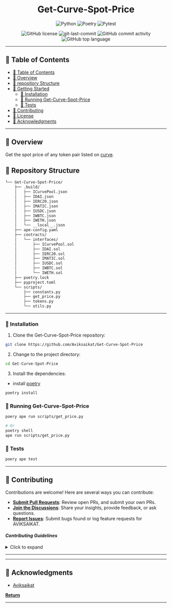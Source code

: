 <div align="center">
    <h1>Get-Curve-Spot-Price</h1>
</div>
<div align="center">
<p align="center">
    <img src="https://img.shields.io/badge/Python-3776AB.svg?style=flat&logo=Python&logoColor=white" alt="Python" />
    <img src="https://img.shields.io/badge/Poetry-60A5FA.svg?style=flat&logo=Poetry&logoColor=white" alt="Poetry" />
    <img src="https://img.shields.io/badge/Pytest-0A9EDC.svg?style=flat&logo=Pytest&logoColor=white" alt="Pytest" />

</p>
    <img src="https://img.shields.io/github/license/Aviksaikat/Get-Curve-Spot-Price?style=flat&color=E8FF00" alt="GitHub license" />
    <img src="https://img.shields.io/github/last-commit/Aviksaikat/Get-Curve-Spot-Price?style=flat&color=E8FF00" alt="git-last-commit" />
    <img src="https://img.shields.io/github/commit-activity/m/Aviksaikat/Get-Curve-Spot-Price?style=flat&color=E8FF00" alt="GitHub commit activity" />
    <img src="https://img.shields.io/github/languages/top/Aviksaikat/Get-Curve-Spot-Price?style=flat&color=E8FF00" alt="GitHub top language" />
</div>

---

## 📖 Table of Contents
- [📖 Table of Contents](#-table-of-contents)
- [📍 Overview](#-overview)
- [📂 repository Structure](#-repository-structure)
- [🚀 Getting Started](#-getting-started)
    - [🔧 Installation](#-installation)
    - [🤖 Running Get-Curve-Spot-Price](#-running-Get-Curve-Spot-Price)
    - [🧪 Tests](#-tests)
- [🤝 Contributing](#-contributing)
- [📄 License](#-license)
- [👏 Acknowledgments](#-acknowledgments)

---

## 📍 Overview

Get the spot price of any token pair listed on [curve](https://curve.fi/).


## 📂 Repository Structure

```sh
└── Get-Curve-Spot-Price/
    ├── .build/
    │   ├── ICurvePool.json
    │   ├── IDAI.json
    │   ├── IERC20.json
    │   ├── IMATIC.json
    │   ├── IUSDC.json
    │   ├── IWBTC.json
    │   ├── IWETH.json
    │   └── __local__.json
    ├── ape-config.yaml
    ├── contracts/
    │   └── interfaces/
    │       ├── ICurvePool.sol
    │       ├── IDAI.sol
    │       ├── IERC20.sol
    │       ├── IMATIC.sol
    │       ├── IUSDC.sol
    │       ├── IWBTC.sol
    │       └── IWETH.sol
    ├── poetry.lock
    ├── pyproject.toml
    └── scripts/
        ├── constants.py
        ├── get_price.py
        ├── tokens.py
        └── utils.py
```

---


### 🔧 Installation

1. Clone the Get-Curve-Spot-Price repository:
```sh
git clone https://github.com/Aviksaikat/Get-Curve-Spot-Price
```

2. Change to the project directory:
```sh
cd Get-Curve-Spot-Price
```

3. Install the dependencies:

- install [poetry](https://python-poetry.org/)

```sh
poetry install
```

### 🤖 Running Get-Curve-Spot-Price

```sh
poery ape run scripts/get_price.py

# Or
poetry shell
ape run scripts/get_price.py
```

### 🧪 Tests
```sh
poery ape test
```

---


## 🤝 Contributing

Contributions are welcome! Here are several ways you can contribute:

- **[Submit Pull Requests](https://github.com/Aviksaikat/Get-Curve-Spot-Price/blob/main/CONTRIBUTING.md)**: Review open PRs, and submit your own PRs.
- **[Join the Discussions](https://github.com/Aviksaikat/Get-Curve-Spot-Price/discussions)**: Share your insights, provide feedback, or ask questions.
- **[Report Issues](https://github.com/Aviksaikat/Get-Curve-Spot-Price/issues)**: Submit bugs found or log feature requests for AVIKSAIKAT.

#### *Contributing Guidelines*

<details closed>
<summary>Click to expand</summary>

1. **Fork the Repository**: Start by forking the project repository to your GitHub account.
2. **Clone Locally**: Clone the forked repository to your local machine using a Git client.
   ```sh
   git clone <your-forked-repo-url>
   ```
3. **Create a New Branch**: Always work on a new branch, giving it a descriptive name.
   ```sh
   git checkout -b new-feature-x
   ```
4. **Make Your Changes**: Develop and test your changes locally.
5. **Commit Your Changes**: Commit with a clear and concise message describing your updates.
   ```sh
   git commit -m 'Implemented new feature x.'
   ```
6. **Push to GitHub**: Push the changes to your forked repository.
   ```sh
   git push origin new-feature-x
   ```
7. **Submit a Pull Request**: Create a PR against the original project repository. Clearly describe the changes and their motivations.

Once your PR is reviewed and approved, it will be merged into the main branch.

</details>

---



---

## 👏 Acknowledgments

- [Aviksaikat](https://github.com/aviksaikat)

[**Return**](#Top)

---